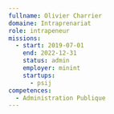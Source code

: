 ```yaml
---
fullname: Olivier Charrier
domaine: Intraprenariat
role: intrapeneur
missions:
  - start: 2019-07-01
    end: 2022-12-31
    status: admin
    employer: minint
    startups:
      - psij
competences:
  - Administration Publique
---
```

